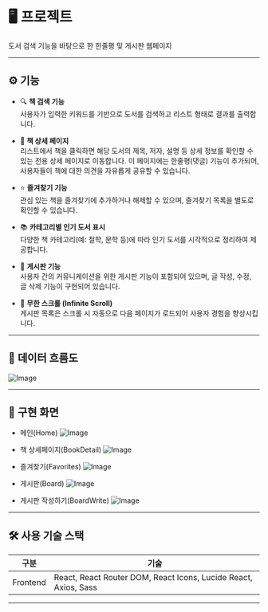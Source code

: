 # 🖥️ 프로젝트

도서 검색 기능을 바탕으로 한 한줄평 및 게시판 웹페이지

---

## ⚙️ 기능

- 🔍 **책 검색 기능**  
  사용자가 입력한 키워드를 기반으로 도서를 검색하고 리스트 형태로 결과를 출력합니다.

- 📖 **책 상세 페이지**  
  리스트에서 책을 클릭하면 해당 도서의 제목, 저자, 설명 등 상세 정보를 확인할 수 있는 전용 상세 페이지로 이동합니다. 이 페이지에는 한줄평(댓글) 기능이 추가되어, 사용자들이 책에 대한 의견을 자유롭게 공유할 수 있습니다.

- ⭐ **즐겨찾기 기능**  
  관심 있는 책을 즐겨찾기에 추가하거나 해제할 수 있으며, 즐겨찾기 목록을 별도로 확인할 수 있습니다.

- 📚 **카테고리별 인기 도서 표시**  
  다양한 책 카테고리(예: 철학, 문학 등)에 따라 인기 도서를 시각적으로 정리하여 제공합니다.

- 📝 **게시판 기능**  
  사용자 간의 커뮤니케이션을 위한 게시판 기능이 포함되어 있으며, 글 작성, 수정, 글 삭제 기능이 구현되어 있습니다.

- 🔄 **무한 스크롤 (Infinite Scroll)**  
  게시판 목록은 스크롤 시 자동으로 다음 페이지가 로드되어 사용자 경험을 향상시킵니다.

---

## 🔧 데이터 흐름도

![Image](https://github.com/user-attachments/assets/ed5d3aff-b9b9-446d-8ab4-0defb0542ef4)

---

## 📸 구현 화면


- 메인(Home)
  ![Image](https://github.com/user-attachments/assets/50705601-118c-4a1a-b34d-055ea7f82e93)

- 책 상세페이지(BookDetail)
  ![Image](https://github.com/user-attachments/assets/69baca6c-d26d-4264-bf04-6831cdd46b27)

- 즐겨찾기(Favorites)
![Image](https://github.com/user-attachments/assets/41e05a33-7b2b-43ea-9c37-8b59f19d6122)

- 게시판(Board)
![Image](https://github.com/user-attachments/assets/4b497667-58a0-4d23-9444-4365a785537a)

- 게시판 작성하기(BoardWrite)
![Image](https://github.com/user-attachments/assets/b6cabe41-38a0-4164-8e97-84e840da16e5)

---

## 🛠 사용 기술 스택

| 구분       | 기술                                      |
| ---------- | ----------------------------------------- |
| Frontend   | React, React Router DOM, React Icons, Lucide React, Axios, Sass   |


---

